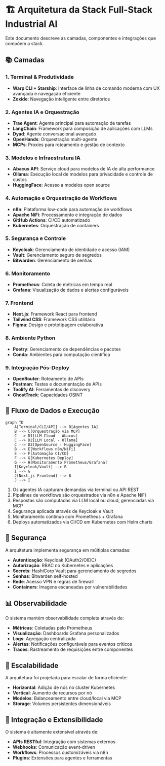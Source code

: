 # 🏗️ Arquitetura da Stack Full-Stack Industrial AI

Este documento descreve as camadas, componentes e integrações que compõem a stack.

## 📚 Camadas

### 1. Terminal & Produtividade
- **Warp CLI + Starship**: Interface de linha de comando moderna com UX avançada e navegação eficiente
- **Zoxide**: Navegação inteligente entre diretórios

### 2. Agentes IA e Orquestração
- **Trae Agent**: Agente principal para automação de tarefas
- **LangChain**: Framework para composição de aplicações com LLMs
- **Dyad**: Agente conversacional avançado
- **OpenHands**: Orquestração multi-agente
- **MCPs**: Proxies para roteamento e gestão de contexto

### 3. Modelos e Infraestrutura IA
- **Abacus API**: Serviço cloud para modelos de IA de alta performance
- **Ollama**: Execução local de modelos para privacidade e controle de custos
- **HuggingFace**: Acesso a modelos open source

### 4. Automação e Orquestração de Workflows
- **n8n**: Plataforma low-code para automação de workflows
- **Apache NiFi**: Processamento e integração de dados
- **GitHub Actions**: CI/CD automatizado
- **Kubernetes**: Orquestração de containers

### 5. Segurança e Controle
- **Keycloak**: Gerenciamento de identidade e acesso (IAM)
- **Vault**: Gerenciamento seguro de segredos
- **Bitwarden**: Gerenciamento de senhas

### 6. Monitoramento
- **Prometheus**: Coleta de métricas em tempo real
- **Grafana**: Visualização de dados e alertas configuráveis

### 7. Frontend
- **Next.js**: Framework React para frontend
- **Tailwind CSS**: Framework CSS utilitário
- **Figma**: Design e prototipagem colaborativa

### 8. Ambiente Python
- **Poetry**: Gerenciamento de dependências e pacotes
- **Conda**: Ambientes para computação científica

### 9. Integração Pós-Deploy
- **OpenRouter**: Roteamento de APIs
- **Postman**: Testes e documentação de APIs
- **Toolify AI**: Ferramentas de discovery
- **GhostTrack**: Capacidades OSINT

## 🔄 Fluxo de Dados e Execução

```mermaid
graph TD
    A[Terminal/CLI/API] --> B[Agentes IA]
    B --> C[Orquestração via MCP]
    C --> D1[LLM Cloud - Abacus]
    C --> D2[LLM Local - Ollama]
    C --> D3[OpenSource - HuggingFace]
    B --> E[Workflows n8n/NiFi]
    E --> F[Automação CI/CD]
    F --> G[Kubernetes Deploy]
    G --> H[Monitoramento Prometheus/Grafana]
    I[Keycloak/Vault] --> B
    I --> G
    J[Next.js Frontend] --> B
    J --> I
```

1. Os agentes IA capturam demandas via terminal ou API REST
2. Pipelines de workflows são orquestrados via n8n e Apache NiFi
3. Respostas são computadas via LLM local ou cloud, gerenciadas via MCP
4. Segurança aplicada através de Keycloak e Vault
5. Monitoramento contínuo com Prometheus + Grafana
6. Deploys automatizados via CI/CD em Kubernetes com Helm charts

## 🔐 Segurança

A arquitetura implementa segurança em múltiplas camadas:

- **Autenticação**: Keycloak (OAuth2/OIDC)
- **Autorização**: RBAC no Kubernetes e aplicações
- **Secrets**: HashiCorp Vault para gerenciamento de segredos
- **Senhas**: Bitwarden self-hosted
- **Rede**: Acesso VPN e regras de firewall
- **Containers**: Imagens escaneadas por vulnerabilidades

## 📊 Observabilidade

O sistema mantém observabilidade completa através de:

- **Métricas**: Coletadas pelo Prometheus
- **Visualização**: Dashboards Grafana personalizados
- **Logs**: Agregação centralizada
- **Alertas**: Notificações configuráveis para eventos críticos
- **Traces**: Rastreamento de requisições entre componentes

## 🚀 Escalabilidade

A arquitetura foi projetada para escalar de forma eficiente:

- **Horizontal**: Adição de nós no cluster Kubernetes
- **Vertical**: Aumento de recursos por nó
- **Modelos**: Balanceamento entre cloud/local via MCP
- **Storage**: Volumes persistentes dimensionáveis

## 🔄 Integração e Extensibilidade

O sistema é altamente extensível através de:

- **APIs RESTful**: Integração com sistemas externos
- **Webhooks**: Comunicação event-driven
- **Workflows**: Processos customizáveis via n8n
- **Plugins**: Extensões para agentes e ferramentas
